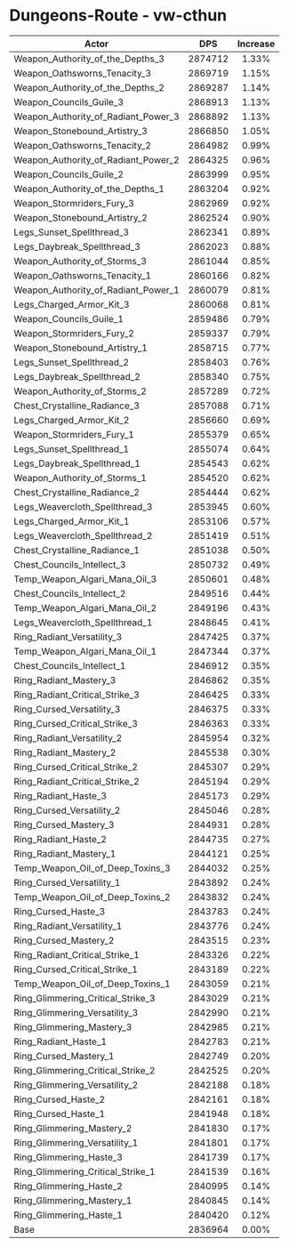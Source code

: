 # Dungeons-Route - vw-cthun
| Actor | DPS | Increase |
|---|:---:|:---:|
|Weapon_Authority_of_the_Depths_3|2874712|1.33%|
|Weapon_Oathsworns_Tenacity_3|2869719|1.15%|
|Weapon_Authority_of_the_Depths_2|2869287|1.14%|
|Weapon_Councils_Guile_3|2868913|1.13%|
|Weapon_Authority_of_Radiant_Power_3|2868892|1.13%|
|Weapon_Stonebound_Artistry_3|2866850|1.05%|
|Weapon_Oathsworns_Tenacity_2|2864982|0.99%|
|Weapon_Authority_of_Radiant_Power_2|2864325|0.96%|
|Weapon_Councils_Guile_2|2863999|0.95%|
|Weapon_Authority_of_the_Depths_1|2863204|0.92%|
|Weapon_Stormriders_Fury_3|2862969|0.92%|
|Weapon_Stonebound_Artistry_2|2862524|0.90%|
|Legs_Sunset_Spellthread_3|2862341|0.89%|
|Legs_Daybreak_Spellthread_3|2862023|0.88%|
|Weapon_Authority_of_Storms_3|2861044|0.85%|
|Weapon_Oathsworns_Tenacity_1|2860166|0.82%|
|Weapon_Authority_of_Radiant_Power_1|2860079|0.81%|
|Legs_Charged_Armor_Kit_3|2860068|0.81%|
|Weapon_Councils_Guile_1|2859486|0.79%|
|Weapon_Stormriders_Fury_2|2859337|0.79%|
|Weapon_Stonebound_Artistry_1|2858715|0.77%|
|Legs_Sunset_Spellthread_2|2858403|0.76%|
|Legs_Daybreak_Spellthread_2|2858340|0.75%|
|Weapon_Authority_of_Storms_2|2857289|0.72%|
|Chest_Crystalline_Radiance_3|2857088|0.71%|
|Legs_Charged_Armor_Kit_2|2856660|0.69%|
|Weapon_Stormriders_Fury_1|2855379|0.65%|
|Legs_Sunset_Spellthread_1|2855074|0.64%|
|Legs_Daybreak_Spellthread_1|2854543|0.62%|
|Weapon_Authority_of_Storms_1|2854520|0.62%|
|Chest_Crystalline_Radiance_2|2854444|0.62%|
|Legs_Weavercloth_Spellthread_3|2853945|0.60%|
|Legs_Charged_Armor_Kit_1|2853106|0.57%|
|Legs_Weavercloth_Spellthread_2|2851419|0.51%|
|Chest_Crystalline_Radiance_1|2851038|0.50%|
|Chest_Councils_Intellect_3|2850732|0.49%|
|Temp_Weapon_Algari_Mana_Oil_3|2850601|0.48%|
|Chest_Councils_Intellect_2|2849516|0.44%|
|Temp_Weapon_Algari_Mana_Oil_2|2849196|0.43%|
|Legs_Weavercloth_Spellthread_1|2848645|0.41%|
|Ring_Radiant_Versatility_3|2847425|0.37%|
|Temp_Weapon_Algari_Mana_Oil_1|2847344|0.37%|
|Chest_Councils_Intellect_1|2846912|0.35%|
|Ring_Radiant_Mastery_3|2846862|0.35%|
|Ring_Radiant_Critical_Strike_3|2846425|0.33%|
|Ring_Cursed_Versatility_3|2846375|0.33%|
|Ring_Cursed_Critical_Strike_3|2846363|0.33%|
|Ring_Radiant_Versatility_2|2845954|0.32%|
|Ring_Radiant_Mastery_2|2845538|0.30%|
|Ring_Cursed_Critical_Strike_2|2845307|0.29%|
|Ring_Radiant_Critical_Strike_2|2845194|0.29%|
|Ring_Radiant_Haste_3|2845173|0.29%|
|Ring_Cursed_Versatility_2|2845046|0.28%|
|Ring_Cursed_Mastery_3|2844931|0.28%|
|Ring_Radiant_Haste_2|2844735|0.27%|
|Ring_Radiant_Mastery_1|2844121|0.25%|
|Temp_Weapon_Oil_of_Deep_Toxins_3|2844032|0.25%|
|Ring_Cursed_Versatility_1|2843892|0.24%|
|Temp_Weapon_Oil_of_Deep_Toxins_2|2843832|0.24%|
|Ring_Cursed_Haste_3|2843783|0.24%|
|Ring_Radiant_Versatility_1|2843776|0.24%|
|Ring_Cursed_Mastery_2|2843515|0.23%|
|Ring_Radiant_Critical_Strike_1|2843326|0.22%|
|Ring_Cursed_Critical_Strike_1|2843189|0.22%|
|Temp_Weapon_Oil_of_Deep_Toxins_1|2843059|0.21%|
|Ring_Glimmering_Critical_Strike_3|2843029|0.21%|
|Ring_Glimmering_Versatility_3|2842990|0.21%|
|Ring_Glimmering_Mastery_3|2842985|0.21%|
|Ring_Radiant_Haste_1|2842783|0.21%|
|Ring_Cursed_Mastery_1|2842749|0.20%|
|Ring_Glimmering_Critical_Strike_2|2842525|0.20%|
|Ring_Glimmering_Versatility_2|2842188|0.18%|
|Ring_Cursed_Haste_2|2842161|0.18%|
|Ring_Cursed_Haste_1|2841948|0.18%|
|Ring_Glimmering_Mastery_2|2841830|0.17%|
|Ring_Glimmering_Versatility_1|2841801|0.17%|
|Ring_Glimmering_Haste_3|2841739|0.17%|
|Ring_Glimmering_Critical_Strike_1|2841539|0.16%|
|Ring_Glimmering_Haste_2|2840995|0.14%|
|Ring_Glimmering_Mastery_1|2840845|0.14%|
|Ring_Glimmering_Haste_1|2840420|0.12%|
|Base|2836964|0.00%|
